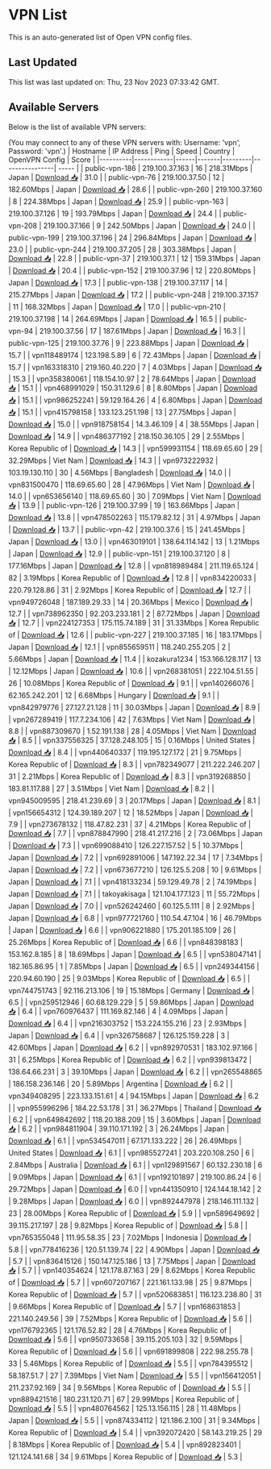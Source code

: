 # VPN List

This is an auto-generated list of Open VPN config files.

## Last Updated

This list was last updated on: Thu, 23 Nov 2023 07:33:42 GMT.

## Available Servers

Below is the list of available VPN servers:

(You may connect to any of these VPN servers with: Username: 'vpn', Password: 'vpn'.)
| Hostname | IP Address | Ping | Speed | Country | OpenVPN Config | Score |
|----------|------------|------|-------|---------|----------------| ----- |
| public-vpn-186 | 219.100.37.163 | 16 | 218.31Mbps | Japan | [Download 📥](./configs/server_0_JP.ovpn) | 31.0 |
| public-vpn-76 | 219.100.37.50 | 12 | 182.60Mbps | Japan | [Download 📥](./configs/server_1_JP.ovpn) | 28.6 |
| public-vpn-260 | 219.100.37.160 | 8 | 224.38Mbps | Japan | [Download 📥](./configs/server_2_JP.ovpn) | 25.9 |
| public-vpn-163 | 219.100.37.126 | 19 | 193.79Mbps | Japan | [Download 📥](./configs/server_3_JP.ovpn) | 24.4 |
| public-vpn-208 | 219.100.37.166 | 9 | 242.50Mbps | Japan | [Download 📥](./configs/server_4_JP.ovpn) | 24.0 |
| public-vpn-199 | 219.100.37.196 | 24 | 296.84Mbps | Japan | [Download 📥](./configs/server_5_JP.ovpn) | 23.0 |
| public-vpn-244 | 219.100.37.205 | 28 | 303.38Mbps | Japan | [Download 📥](./configs/server_6_JP.ovpn) | 22.8 |
| public-vpn-37 | 219.100.37.1 | 12 | 159.31Mbps | Japan | [Download 📥](./configs/server_7_JP.ovpn) | 20.4 |
| public-vpn-152 | 219.100.37.96 | 12 | 220.80Mbps | Japan | [Download 📥](./configs/server_8_JP.ovpn) | 17.3 |
| public-vpn-138 | 219.100.37.117 | 14 | 215.27Mbps | Japan | [Download 📥](./configs/server_9_JP.ovpn) | 17.2 |
| public-vpn-248 | 219.100.37.157 | 11 | 168.32Mbps | Japan | [Download 📥](./configs/server_10_JP.ovpn) | 17.0 |
| public-vpn-210 | 219.100.37.198 | 14 | 264.69Mbps | Japan | [Download 📥](./configs/server_11_JP.ovpn) | 16.5 |
| public-vpn-94 | 219.100.37.56 | 17 | 187.61Mbps | Japan | [Download 📥](./configs/server_12_JP.ovpn) | 16.3 |
| public-vpn-125 | 219.100.37.76 | 9 | 223.88Mbps | Japan | [Download 📥](./configs/server_13_JP.ovpn) | 15.7 |
| vpn118489174 | 123.198.5.89 | 6 | 72.43Mbps | Japan | [Download 📥](./configs/server_14_JP.ovpn) | 15.7 |
| vpn163318310 | 219.160.40.220 | 7 | 4.03Mbps | Japan | [Download 📥](./configs/server_15_JP.ovpn) | 15.3 |
| vpn358380061 | 118.154.10.97 | 2 | 78.64Mbps | Japan | [Download 📥](./configs/server_16_JP.ovpn) | 15.1 |
| vpn468991029 | 150.31.129.6 | 8 | 8.80Mbps | Japan | [Download 📥](./configs/server_17_JP.ovpn) | 15.1 |
| vpn986252241 | 59.129.164.26 | 4 | 6.80Mbps | Japan | [Download 📥](./configs/server_18_JP.ovpn) | 15.1 |
| vpn415798158 | 133.123.251.198 | 13 | 27.75Mbps | Japan | [Download 📥](./configs/server_19_JP.ovpn) | 15.0 |
| vpn918758154 | 14.3.46.109 | 4 | 38.55Mbps | Japan | [Download 📥](./configs/server_20_JP.ovpn) | 14.9 |
| vpn486377192 | 218.150.36.105 | 29 | 2.55Mbps | Korea Republic of | [Download 📥](./configs/server_21_KR.ovpn) | 14.3 |
| vpn599931154 | 118.69.65.60 | 29 | 32.29Mbps | Viet Nam | [Download 📥](./configs/server_22_VN.ovpn) | 14.3 |
| vpn973222932 | 103.19.130.110 | 30 | 4.56Mbps | Bangladesh | [Download 📥](./configs/server_23_BD.ovpn) | 14.0 |
| vpn831500470 | 118.69.65.60 | 28 | 47.96Mbps | Viet Nam | [Download 📥](./configs/server_24_VN.ovpn) | 14.0 |
| vpn653656140 | 118.69.65.60 | 30 | 7.09Mbps | Viet Nam | [Download 📥](./configs/server_25_VN.ovpn) | 13.9 |
| public-vpn-126 | 219.100.37.99 | 19 | 163.66Mbps | Japan | [Download 📥](./configs/server_26_JP.ovpn) | 13.8 |
| vpn478502263 | 115.179.82.12 | 31 | 4.97Mbps | Japan | [Download 📥](./configs/server_27_JP.ovpn) | 13.7 |
| public-vpn-42 | 219.100.37.6 | 15 | 241.45Mbps | Japan | [Download 📥](./configs/server_28_JP.ovpn) | 13.0 |
| vpn463019101 | 138.64.114.142 | 13 | 1.21Mbps | Japan | [Download 📥](./configs/server_29_JP.ovpn) | 12.9 |
| public-vpn-151 | 219.100.37.120 | 8 | 177.16Mbps | Japan | [Download 📥](./configs/server_30_JP.ovpn) | 12.8 |
| vpn818989484 | 211.119.65.124 | 82 | 3.19Mbps | Korea Republic of | [Download 📥](./configs/server_31_KR.ovpn) | 12.8 |
| vpn834220033 | 220.79.128.86 | 31 | 2.92Mbps | Korea Republic of | [Download 📥](./configs/server_32_KR.ovpn) | 12.7 |
| vpn949726048 | 187.189.29.33 | 14 | 20.36Mbps | Mexico | [Download 📥](./configs/server_33_MX.ovpn) | 12.7 |
| vpn738962350 | 92.203.233.181 | 2 | 87.72Mbps | Japan | [Download 📥](./configs/server_34_JP.ovpn) | 12.7 |
| vpn224127353 | 175.115.74.189 | 31 | 31.33Mbps | Korea Republic of | [Download 📥](./configs/server_35_KR.ovpn) | 12.6 |
| public-vpn-227 | 219.100.37.185 | 16 | 183.17Mbps | Japan | [Download 📥](./configs/server_36_JP.ovpn) | 12.1 |
| vpn855659511 | 118.240.255.205 | 2 | 5.66Mbps | Japan | [Download 📥](./configs/server_37_JP.ovpn) | 11.4 |
| kozakura1234 | 153.166.128.117 | 13 | 12.12Mbps | Japan | [Download 📥](./configs/server_38_JP.ovpn) | 10.6 |
| vpn268381051 | 222.104.51.55 | 26 | 10.08Mbps | Korea Republic of | [Download 📥](./configs/server_39_KR.ovpn) | 9.1 |
| vpn140266076 | 62.165.242.201 | 12 | 6.68Mbps | Hungary | [Download 📥](./configs/server_40_HU.ovpn) | 9.1 |
| vpn842979776 | 27.127.21.128 | 11 | 30.03Mbps | Japan | [Download 📥](./configs/server_41_JP.ovpn) | 8.9 |
| vpn267289419 | 117.7.234.106 | 42 | 7.63Mbps | Viet Nam | [Download 📥](./configs/server_42_VN.ovpn) | 8.8 |
| vpn887309670 | 1.52.191.138 | 28 | 4.05Mbps | Viet Nam | [Download 📥](./configs/server_43_VN.ovpn) | 8.5 |
| vpn337556325 | 37.128.248.105 | 15 | 0.16Mbps | United States | [Download 📥](./configs/server_44_US.ovpn) | 8.4 |
| vpn440640337 | 119.195.127.172 | 21 | 9.75Mbps | Korea Republic of | [Download 📥](./configs/server_45_KR.ovpn) | 8.3 |
| vpn782349077 | 211.222.246.207 | 31 | 2.21Mbps | Korea Republic of | [Download 📥](./configs/server_46_KR.ovpn) | 8.3 |
| vpn319268850 | 183.81.117.88 | 27 | 3.51Mbps | Viet Nam | [Download 📥](./configs/server_47_VN.ovpn) | 8.2 |
| vpn945009595 | 218.41.239.69 | 3 | 20.17Mbps | Japan | [Download 📥](./configs/server_48_JP.ovpn) | 8.1 |
| vpn156654312 | 124.39.189.207 | 12 | 18.52Mbps | Japan | [Download 📥](./configs/server_49_JP.ovpn) | 7.9 |
| vpn273678132 | 118.47.82.231 | 37 | 4.21Mbps | Korea Republic of | [Download 📥](./configs/server_50_KR.ovpn) | 7.7 |
| vpn878847990 | 218.41.217.216 | 2 | 73.06Mbps | Japan | [Download 📥](./configs/server_51_JP.ovpn) | 7.3 |
| vpn699088410 | 126.227.157.52 | 5 | 10.37Mbps | Japan | [Download 📥](./configs/server_52_JP.ovpn) | 7.2 |
| vpn692891006 | 147.192.22.34 | 17 | 7.34Mbps | Japan | [Download 📥](./configs/server_53_JP.ovpn) | 7.2 |
| vpn673677210 | 126.125.5.208 | 10 | 9.61Mbps | Japan | [Download 📥](./configs/server_54_JP.ovpn) | 7.1 |
| vpn418133234 | 59.129.49.78 | 2 | 74.19Mbps | Japan | [Download 📥](./configs/server_55_JP.ovpn) | 7.1 |
| takoyakisaga | 121.104.177.123 | 11 | 55.72Mbps | Japan | [Download 📥](./configs/server_56_JP.ovpn) | 7.0 |
| vpn526242460 | 60.125.5.111 | 8 | 2.92Mbps | Japan | [Download 📥](./configs/server_57_JP.ovpn) | 6.8 |
| vpn977721760 | 110.54.47.104 | 16 | 46.79Mbps | Japan | [Download 📥](./configs/server_58_JP.ovpn) | 6.6 |
| vpn906221880 | 175.201.185.109 | 26 | 25.26Mbps | Korea Republic of | [Download 📥](./configs/server_59_KR.ovpn) | 6.6 |
| vpn848398183 | 153.162.8.185 | 8 | 18.69Mbps | Japan | [Download 📥](./configs/server_60_JP.ovpn) | 6.5 |
| vpn538047141 | 182.165.86.95 | 1 | 7.85Mbps | Japan | [Download 📥](./configs/server_61_JP.ovpn) | 6.5 |
| vpn249344156 | 220.94.60.190 | 25 | 9.03Mbps | Korea Republic of | [Download 📥](./configs/server_62_KR.ovpn) | 6.5 |
| vpn744751743 | 92.116.213.106 | 19 | 15.18Mbps | Germany | [Download 📥](./configs/server_63_DE.ovpn) | 6.5 |
| vpn259512946 | 60.68.129.229 | 5 | 59.86Mbps | Japan | [Download 📥](./configs/server_64_JP.ovpn) | 6.4 |
| vpn760976437 | 111.169.82.146 | 4 | 4.09Mbps | Japan | [Download 📥](./configs/server_65_JP.ovpn) | 6.4 |
| vpn216303752 | 153.224.155.216 | 23 | 2.93Mbps | Japan | [Download 📥](./configs/server_66_JP.ovpn) | 6.4 |
| vpn326758687 | 126.125.159.228 | 3 | 42.60Mbps | Japan | [Download 📥](./configs/server_67_JP.ovpn) | 6.2 |
| vpn892970531 | 183.102.97.166 | 31 | 6.25Mbps | Korea Republic of | [Download 📥](./configs/server_68_KR.ovpn) | 6.2 |
| vpn939813472 | 138.64.66.231 | 3 | 39.10Mbps | Japan | [Download 📥](./configs/server_69_JP.ovpn) | 6.2 |
| vpn265548865 | 186.158.236.146 | 20 | 5.89Mbps | Argentina | [Download 📥](./configs/server_70_AR.ovpn) | 6.2 |
| vpn349408295 | 223.133.151.61 | 4 | 94.15Mbps | Japan | [Download 📥](./configs/server_71_JP.ovpn) | 6.2 |
| vpn955996296 | 184.22.53.178 | 31 | 36.27Mbps | Thailand | [Download 📥](./configs/server_72_TH.ovpn) | 6.2 |
| vpn649842692 | 118.20.188.209 | 15 | 3.60Mbps | Japan | [Download 📥](./configs/server_73_JP.ovpn) | 6.2 |
| vpn984811904 | 39.110.171.192 | 3 | 26.24Mbps | Japan | [Download 📥](./configs/server_74_JP.ovpn) | 6.1 |
| vpn534547011 | 67.171.133.222 | 26 | 26.49Mbps | United States | [Download 📥](./configs/server_75_US.ovpn) | 6.1 |
| vpn985527241 | 203.220.108.250 | 6 | 2.84Mbps | Australia | [Download 📥](./configs/server_76_AU.ovpn) | 6.1 |
| vpn129891567 | 60.132.230.18 | 6 | 9.09Mbps | Japan | [Download 📥](./configs/server_77_JP.ovpn) | 6.1 |
| vpn192101897 | 219.100.86.24 | 6 | 29.72Mbps | Japan | [Download 📥](./configs/server_78_JP.ovpn) | 6.0 |
| vpn441350910 | 124.144.18.142 | 2 | 9.28Mbps | Japan | [Download 📥](./configs/server_79_JP.ovpn) | 6.0 |
| vpn892447978 | 218.146.111.132 | 23 | 28.00Mbps | Korea Republic of | [Download 📥](./configs/server_80_KR.ovpn) | 5.9 |
| vpn589649692 | 39.115.217.197 | 28 | 9.82Mbps | Korea Republic of | [Download 📥](./configs/server_81_KR.ovpn) | 5.8 |
| vpn765355048 | 111.95.58.35 | 23 | 7.02Mbps | Indonesia | [Download 📥](./configs/server_82_ID.ovpn) | 5.8 |
| vpn778416236 | 120.51.139.74 | 22 | 4.90Mbps | Japan | [Download 📥](./configs/server_83_JP.ovpn) | 5.7 |
| vpn836415126 | 150.147.125.186 | 13 | 7.75Mbps | Japan | [Download 📥](./configs/server_84_JP.ovpn) | 5.7 |
| vpn140354624 | 121.178.87.163 | 29 | 8.62Mbps | Korea Republic of | [Download 📥](./configs/server_85_KR.ovpn) | 5.7 |
| vpn607207167 | 221.161.133.98 | 25 | 9.87Mbps | Korea Republic of | [Download 📥](./configs/server_86_KR.ovpn) | 5.7 |
| vpn520683851 | 116.123.238.80 | 31 | 9.66Mbps | Korea Republic of | [Download 📥](./configs/server_87_KR.ovpn) | 5.7 |
| vpn168631853 | 221.140.249.56 | 39 | 7.52Mbps | Korea Republic of | [Download 📥](./configs/server_88_KR.ovpn) | 5.6 |
| vpn176792365 | 121.176.52.82 | 28 | 4.76Mbps | Korea Republic of | [Download 📥](./configs/server_89_KR.ovpn) | 5.6 |
| vpn950733658 | 39.115.205.103 | 32 | 9.59Mbps | Korea Republic of | [Download 📥](./configs/server_90_KR.ovpn) | 5.6 |
| vpn691899808 | 222.98.255.78 | 33 | 5.46Mbps | Korea Republic of | [Download 📥](./configs/server_91_KR.ovpn) | 5.5 |
| vpn784395512 | 58.187.51.7 | 27 | 7.39Mbps | Viet Nam | [Download 📥](./configs/server_92_VN.ovpn) | 5.5 |
| vpn156412051 | 211.237.92.169 | 34 | 9.56Mbps | Korea Republic of | [Download 📥](./configs/server_93_KR.ovpn) | 5.5 |
| vpn889421516 | 180.231.120.71 | 67 | 29.99Mbps | Korea Republic of | [Download 📥](./configs/server_94_KR.ovpn) | 5.5 |
| vpn480764562 | 125.13.156.115 | 28 | 11.48Mbps | Japan | [Download 📥](./configs/server_95_JP.ovpn) | 5.5 |
| vpn874334112 | 121.186.2.100 | 31 | 9.34Mbps | Korea Republic of | [Download 📥](./configs/server_96_KR.ovpn) | 5.4 |
| vpn392072420 | 58.143.219.25 | 29 | 8.18Mbps | Korea Republic of | [Download 📥](./configs/server_97_KR.ovpn) | 5.4 |
| vpn892823401 | 121.124.141.68 | 34 | 9.61Mbps | Korea Republic of | [Download 📥](./configs/server_98_KR.ovpn) | 5.3 |
